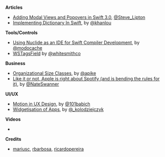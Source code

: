 
**Articles**

* [Adding Modal Views and Popovers in Swift 3.0](https://makeapppie.com/2016/06/30/adding-modal-views-and-popovers-in-swift-3-0/), [@Steve_Lipton](https://twitter.com/Steve_Lipton)
* [Implementing Dictionary In Swift](http://khanlou.com/2016/07/implementing-dictionary-in-swift/), by [@khanlou](https://twitter.com/khanlou)


**Tools/Controls**

* [Using Nuclide as an IDE for Swift Compiler Development](http://modocache.io/using-nuclide-for-swift-compiler-development), by [@modocache](https://twitter.com/modocache)
* [WSTagsField](https://github.com/whitesmith/WSTagsField) by [@whitesmithco](https://twitter.com/whitesmithco)

**Business**

* [Organizational Size Classes](http://www.allenpike.com/2016/organizational-size-classes/), by [@apike](http://www.twitter.com/apike/)
* [Like it or not, Apple is right about Spotify (and is bending the rules for it)](http://thenextweb.com/apple/2016/07/03/apple-spotify-app-store-rules/), by [@NateSwanner](https://twitter.com/NateSwanner)

**UI/UX**

* [Motion in UX Design](http://babich.biz/motion-in-ux-design/), by [@101babich](https://twitter.com/101babich)
* [Widgetisation of Apps](https://medium.com/@_kolodziejczyk/widgetisation-of-apps-99513ebeb5), by [@_kolodziejczyk](https://twitter.com/_kolodziejczyk)

**Videos**

*

**Credits**

* [mariusc](https://github.com/mariusc), [rbarbosa](https://github.com/rbarbosa), [ricardopereira](https://github.com/ricardopereira)
